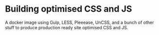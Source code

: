# Building optimised CSS and JS

A docker image using Gulp, LESS, Pleeease, UnCSS, and a bunch of other stuff to produce production ready site optimised CSS and JS.